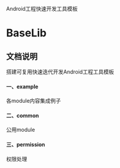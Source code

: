 
Android工程快速开发工具模板

# BaseLib

## 文档说明
搭建可复用快速迭代开发Android工程工具模板

#### 一、example

各module内容集成例子


#### 二、common

公用module

#### 三、permission

权限处理